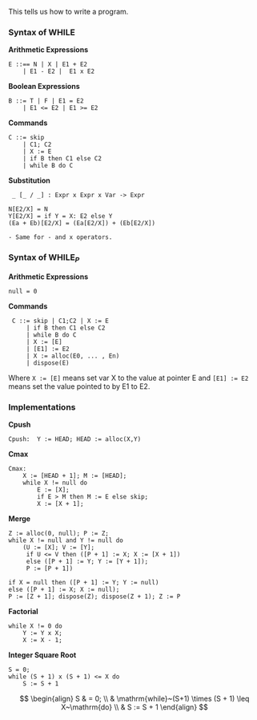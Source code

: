 This tells us how to write a program.

### Syntax of $\mathrm{WHILE}$

**Arithmetic Expressions**
```
E ::== N | X | E1 + E2
	| E1 - E2 |  E1 x E2
```

**Boolean Expressions**
```
B ::= T | F | E1 = E2
	| E1 <= E2 | E1 >= E2
```

**Commands**

```
C ::= skip
	| C1; C2
	| X := E
	| if B then C1 else C2
	| while B do C
```

**Substitution**
```
 _ [_ / _] : Expr x Expr x Var -> Expr

N[E2/X] = N
Y[E2/X] = if Y = X: E2 else Y
(Ea + Eb)[E2/X] = (Ea[E2/X]) + (Eb[E2/X]) 

- Same for - and x operators.
```



### Syntax of $\mathrm{WHILE}_P$

**Arithmetic Expressions**
```
null = 0
```



**Commands**
```
 C ::= skip | C1;C2 | X := E
	 | if B then C1 else C2
	 | while B do C
	 | X := [E] 
	 | [E1] := E2
	 | X := alloc(E0, ... , En)
	 | dispose(E)
```


Where `X := [E]` means set var X to the value at pointer E and `[E1] := E2` means set the value pointed to by E1 to E2.


### Implementations

**Cpush**
```
Cpush:  Y := HEAD; HEAD := alloc(X,Y)
```

**Cmax**
```
Cmax: 
	X := [HEAD + 1]; M := [HEAD];
	while X != null do
		E := [X];
		if E > M then M := E else skip;
		X := [X + 1];
```


**Merge**
``` Merging lists X and Y. Assuming they're both sorted.
Z := alloc(0, null); P := Z;
while X != null and Y != null do
	(U := [X]; V := [Y];
	 if U <= V then ([P + 1] := X; X := [X + 1])
	 else ([P + 1] := Y; Y := [Y + 1]);
	 P := [P + 1])

if X = null then ([P + 1] := Y; Y := null)
else ([P + 1] := X; X := null);
P := [Z + 1]; dispose(Z); dispose(Z + 1); Z := P
```


**Factorial**
```
while X != 0 do
	Y := Y x X;
	X := X - 1;
```

**Integer Square Root**
```
S = 0;
while (S + 1) x (S + 1) <= X do
	S := S + 1
```

$$
\begin{align}
S & = 0; \\
& \mathrm{while}~(S+1) \times (S + 1) \leq X~\mathrm{do} \\
& S := S + 1
\end{align}
$$